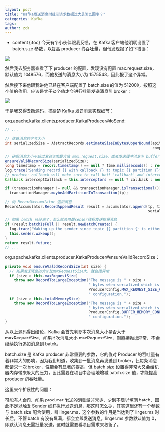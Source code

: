 ```yaml
---
layout: post
title: "Kafka发送消息时提示请求数据过大是怎么回事？"
categories: Kafka
tags: 
author: zch
---
```


* content
{:toc}
今天有个小伙伴跟我反馈，在 Kafka 客户端他明明设置了 batch.size 参数，以提高 producer 的吞吐量，但他发现报了如下错误：

![](https://gitee.com/objcoding/md-picture/raw/master/img/kafka.png)

















然后我去服务器查看了下 producer 的配置，发现没有配置 max.request.size，默认值为 1048576，而他发送的消息大小为 1575543，因此报了这个异常。

然后接下来他跟我讲他已经在客户端配置了 batch.size 的值为 512000，按照这个值的作用，应该是大于这个值才会进行批量发送消息到 broker：

![](https://gitee.com/objcoding/md-picture/raw/master/img/kafka_2.png)

于是我又得去撸源码，搞清楚 Kafka 发送消息实现细节：

org.apache.kafka.clients.producer.KafkaProducer#doSend:

```java
// ...

// 估算消息的字节大小
int serializedSize = AbstractRecords.estimateSizeInBytesUpperBound(apiVersions.maxUsableProduceMagic(),
                                                                   compressionType, serializedKey, serializedValue, headers);

// 确保消息大小不超过发送请求最大值 max.request.size，或者发送缓冲池发小 buffer.memory
ensureValidRecordSize(serializedSize);
long timestamp = record.timestamp() == null ? time.milliseconds() : record.timestamp();
log.trace("Sending record {} with callback {} to topic {} partition {}", record, callback, record.topic(), partition);
// producer callback will make sure to call both 'callback' and interceptor callback
Callback interceptCallback = this.interceptors == null ? callback : new InterceptorCallback<>(callback, this.interceptors, tp);

if (transactionManager != null && transactionManager.isTransactional())
  transactionManager.maybeAddPartitionToTransaction(tp);

// 向 RecordAccumulator 追加消息
RecordAccumulator.RecordAppendResult result = accumulator.append(tp, timestamp, serializedKey,
                                                                 serializedValue, headers, interceptCallback, remainingWaitMs);

// 如果 batch 已经满了，那么就会唤醒sender线程发送批量消息
if (result.batchIsFull || result.newBatchCreated) {
  log.trace("Waking up the sender since topic {} partition {} is either full or getting a new batch", record.topic(), partition);
  this.sender.wakeup();
}
return result.future;
// ...
```

org.apache.kafka.clients.producer.KafkaProducer#ensureValidRecordSize：

```java
private void ensureValidRecordSize(int size) {
  // 如果发送消息的大小比maxRequestSize大，就会抛异常
  if (size > this.maxRequestSize)
    throw new RecordTooLargeException("The message is " + size +
                                      " bytes when serialized which is larger than the maximum request size you have configured with the " +
                                      ProducerConfig.MAX_REQUEST_SIZE_CONFIG +
                                      " configuration.");
  if (size > this.totalMemorySize)
    throw new RecordTooLargeException("The message is " + size +
                                      " bytes when serialized which is larger than the total memory buffer you have configured with the " +
                                      ProducerConfig.BUFFER_MEMORY_CONFIG +
                                      " configuration.");
}
```

从以上源码得出结论，Kafka 会首先判断本次消息大小是否大于 maxRequestSize，如果本次消息大小 maxRequestSize，则直接抛出异常，不会继续执行追加消息到 batch。

batch.size 是 Kafka producer 非常重要的参数，它的值对 Producer 的吞吐量有着非常大的影响，因为我们知道，收集到一批消息再发送到 broker，比每条消息都请求一次 broker，性能会有显著的提高，但 batch.size 设置得非常大又会给机器内存带来极大的压力，因此需要在项目中合理地增减 batch.size 值，才能提高 producer 的吞吐量。

这里来个扩展性的问题：

可能有人会问，如果 producer 发送的消息量非常少，少到不足以填满 batch，因此不足以触发 Sender 线程执行发送消息，那这时怎么办，其实这里还有一个参数与 batch.size 配合使用，叫 linger.ms，这个参数的作用是当达到了 linger.ms 时长后，不管 batch 有没有填满，都会立即发送消息。linger.ms 参数默认值为 0，即默认消息无需批量发送，这时就需要看项目需求来权衡了。









